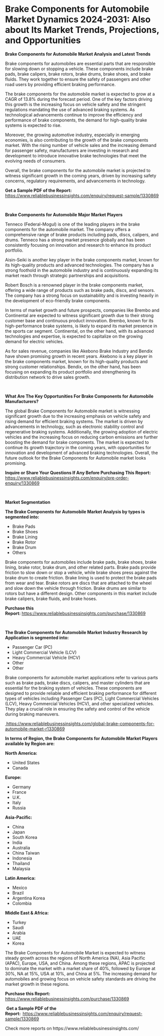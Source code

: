 <p><h1>Brake Components for Automobile Market Dynamics 2024-2031: Also about Its Market Trends, Projections, and Opportunities</h1></p><p><strong>Brake Components for Automobile Market Analysis and Latest Trends</strong></p>
<p><p>Brake components for automobiles are essential parts that are responsible for slowing down or stopping a vehicle. These components include brake pads, brake calipers, brake rotors, brake drums, brake shoes, and brake fluids. They work together to ensure the safety of passengers and other road users by providing efficient braking performance.</p><p>The brake components for the automobile market is expected to grow at a CAGR of 13.8% during the forecast period. One of the key factors driving this growth is the increasing focus on vehicle safety and the stringent regulations mandating the use of advanced braking systems. As technological advancements continue to improve the efficiency and performance of brake components, the demand for high-quality brake systems is expected to rise.</p><p>Moreover, the growing automotive industry, especially in emerging economies, is also contributing to the growth of the brake components market. With the rising number of vehicle sales and the increasing demand for passenger safety, manufacturers are investing in research and development to introduce innovative brake technologies that meet the evolving needs of consumers.</p><p>Overall, the brake components for the automobile market is projected to witness significant growth in the coming years, driven by increasing safety concerns, regulatory requirements, and advancements in technology.</p></p>
<p><strong>Get a Sample PDF of the Report:&nbsp;</strong> <a href="https://www.reliablebusinessinsights.com/enquiry/request-sample/1330869">https://www.reliablebusinessinsights.com/enquiry/request-sample/1330869</a></p>
<p>&nbsp;</p>
<p><strong>Brake Components for Automobile Major Market Players</strong></p>
<p><p>Tenneco (Federal-Mogul) is one of the leading players in the brake components for the automobile market. The company offers a comprehensive range of brake products including pads, discs, calipers, and drums. Tenneco has a strong market presence globally and has been consistently focusing on innovation and research to enhance its product portfolio.</p><p>Aisin-Seiki is another key player in the brake components market, known for its high-quality products and advanced technologies. The company has a strong foothold in the automobile industry and is continuously expanding its market reach through strategic partnerships and acquisitions.</p><p>Robert Bosch is a renowned player in the brake components market, offering a wide range of products such as brake pads, discs, and sensors. The company has a strong focus on sustainability and is investing heavily in the development of eco-friendly brake components.</p><p>In terms of market growth and future prospects, companies like Brembo and Continental are expected to witness significant growth due to their strong customer base and continuous product innovation. Brembo, known for its high-performance brake systems, is likely to expand its market presence in the sports car segment. Continental, on the other hand, with its advanced technologies and expertise, is expected to capitalize on the growing demand for electric vehicles.</p><p>As for sales revenue, companies like Akebono Brake Industry and Bendix have shown promising growth in recent years. Akebono is a key player in the brake components market, known for its high-quality products and strong customer relationships. Bendix, on the other hand, has been focusing on expanding its product portfolio and strengthening its distribution network to drive sales growth.</p></p>
<p>&nbsp;</p>
<p><strong>What Are The Key Opportunities For Brake Components for Automobile Manufacturers?</strong></p>
<p><p>The global Brake Components for Automobile market is witnessing significant growth due to the increasing emphasis on vehicle safety and rising demand for efficient braking systems. The market is driven by advancements in technology, such as electronic stability control and regenerative braking systems. Additionally, the growing adoption of electric vehicles and the increasing focus on reducing carbon emissions are further boosting the demand for brake components. The market is expected to continue its growth trajectory in the coming years, with opportunities for innovation and development of advanced braking technologies. Overall, the future outlook for the Brake Components for Automobile market looks promising.</p></p>
<p><strong>Inquire or Share Your Questions If Any Before Purchasing This Report:</strong> <a href="https://www.reliablebusinessinsights.com/enquiry/pre-order-enquiry/1330869">https://www.reliablebusinessinsights.com/enquiry/pre-order-enquiry/1330869</a></p>
<p>&nbsp;</p>
<p><strong>Market Segmentation</strong></p>
<p><strong>The Brake Components for Automobile Market Analysis by types is segmented into:</strong></p>
<p><ul><li>Brake Pads</li><li>Brake Shoes</li><li>Brake Lining</li><li>Brake Rotor</li><li>Brake Drum</li><li>Others</li></ul></p>
<p><p>Brake components for automobiles include brake pads, brake shoes, brake lining, brake rotor, brake drum, and other related parts. Brake pads provide friction to slow down or stop a vehicle, while brake shoes press against the brake drum to create friction. Brake lining is used to protect the brake pads from wear and tear. Brake rotors are discs that are attached to the wheel and slow down the vehicle through friction. Brake drums are similar to rotors but have a different design. Other components in this market include brake calipers, brake fluids, and brake hoses.</p></p>
<p><strong>Purchase this Report:&nbsp;</strong><a href="https://www.reliablebusinessinsights.com/purchase/1330869">https://www.reliablebusinessinsights.com/purchase/1330869</a></p>
<p>&nbsp;</p>
<p><strong>The Brake Components for Automobile Market Industry Research by Application is segmented into:</strong></p>
<p><ul><li>Passenger Car (PC)</li><li>Light Commercial Vehicle (LCV)</li><li>Heavy Commercial Vehicle (HCV)</li><li>Other</li><li>Other</li></ul></p>
<p><p>Brake components for automobile market applications refer to various parts such as brake pads, brake discs, calipers, and master cylinders that are essential for the braking system of vehicles. These components are designed to provide reliable and efficient braking performance for different types of vehicles including Passenger Cars (PC), Light Commercial Vehicles (LCV), Heavy Commercial Vehicles (HCV), and other specialized vehicles. They play a crucial role in ensuring the safety and control of the vehicle during braking maneuvers.</p></p>
<p><a href="https://www.reliablebusinessinsights.com/global-brake-components-for-automobile-market-r1330869">&nbsp;https://www.reliablebusinessinsights.com/global-brake-components-for-automobile-market-r1330869</a></p>
<p><strong>In terms of Region, the Brake Components for Automobile Market Players available by Region are:</strong></p>
<p>
    <p> <strong> North America: </strong>
        <ul>
            <li>United States</li>
            <li>Canada</li>
        </ul>
        </p> 
    <p> <strong> Europe: </strong>
        <ul>
            <li>Germany</li>
            <li>France</li>
            <li>U.K.</li>
            <li>Italy</li>
            <li>Russia</li>
        </ul>
        </p> 
    <p> <strong> Asia-Pacific: </strong>
        <ul>
            <li>China</li>
            <li>Japan</li>
            <li>South Korea</li>
            <li>India</li>
            <li>Australia</li>
            <li>China Taiwan</li>
            <li>Indonesia</li>
            <li>Thailand</li>
            <li>Malaysia</li>
        </ul>
        </p> 
    <p> <strong> Latin America: </strong>
        <ul>
            <li>Mexico</li>
            <li>Brazil</li>
            <li>Argentina Korea</li>
            <li>Colombia</li>
        </ul>
        </p> 
    <p> <strong> Middle East & Africa: </strong>
        <ul>
            <li>Turkey</li>
            <li>Saudi</li>
            <li>Arabia</li>
            <li>UAE</li>
            <li>Korea</li>
        </ul>
    </p>
    </p>
<p><p>The Brake Components for Automobile Market is expected to witness steady growth across the regions of North America (NA), Asia Pacific (APAC), Europe, USA, and China. Among these regions, APAC is projected to dominate the market with a market share of 40%, followed by Europe at 30%, NA at 15%, USA at 10%, and China at 5%. The increasing demand for automobiles and growing focus on vehicle safety standards are driving the market growth in these regions.</p></p>
<p><strong>Purchase this Report: </strong><a href="https://www.reliablebusinessinsights.com/purchase/1330869">https://www.reliablebusinessinsights.com/purchase/1330869</a></p>
<p>&nbsp;<strong>Get a Sample PDF of the Report:&nbsp;&nbsp;</strong><a href="https://www.reliablebusinessinsights.com/enquiry/request-sample/1330869">https://www.reliablebusinessinsights.com/enquiry/request-sample/1330869</a></p>
<p><strong></strong></p>
<p>Check more reports on https://www.reliablebusinessinsights.com/</p>